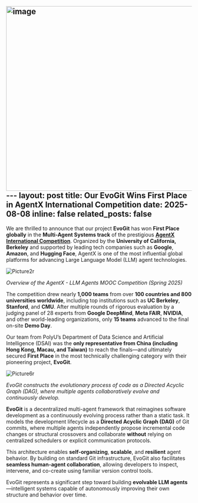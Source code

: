 <img width="1000" height="500" alt="image" src="(https://www.polyu.edu.hk/dsai/-/media/Department/DSAI/Media-Release/2025/01-08/News_20250807_Picture1r.png?rev=2c0f74a855b846a49ceb053c1e3a9e71&hash=815E2EE9F76EC9052960F04A031BD9B5" />---
layout: post
title: Our EvoGit Wins First Place in AgentX International Competition
date: 2025-08-08
inline: false
related_posts: false
---

We are thrilled to announce that our project **EvoGit** has won **First Place globally** in the **Multi-Agent Systems track** of the prestigious [**AgentX International Competition**](https://rdi.berkeley.edu/agentx/). Organized by the **University of California, Berkeley** and supported by leading tech companies such as **Google**, **Amazon**, and **Hugging Face**, AgentX is one of the most influential global platforms for advancing Large Language Model (LLM) agent technologies.

![Picture2r](https://www.polyu.edu.hk/dsai/-/media/Department/DSAI/Media-Release/2025/01-08/News_20250807_Picture2r.png?rev=3c9e21edc3164f24bc27fca2b97d9e54&hash=90523A5004FA39F4CB8CB0269087C3A1)

*Overview of the AgentX - LLM Agents MOOC Competition (Spring 2025)*

The competition drew nearly **1,000 teams** from over **100 countries and 800 universities worldwide**, including top institutions such as **UC Berkeley**, **Stanford**, and **CMU**. After multiple rounds of rigorous evaluation by a judging panel of 28 experts from **Google DeepMind**, **Meta FAIR**, **NVIDIA**, and other world-leading organizations, only **15 teams** advanced to the final on-site **Demo Day**.

Our team from PolyU’s Department of Data Science and Artificial Intelligence (DSAI) was the **only representative from China (including Hong Kong, Macau, and Taiwan)** to reach the finals—and ultimately secured **First Place** in the most technically challenging category with their pioneering project, **EvoGit**.

![Picture6r](https://www.polyu.edu.hk/dsai/-/media/Department/DSAI/Media-Release/2025/01-08/News_20250807_Picture6r.png?rev=eee08fefdc4b4f96a14702074db39526&hash=07BC381335F88EAF081B06E748EC0B20)

*EvoGit constructs the evolutionary process of code as a Directed Acyclic Graph (DAG), where multiple agents collaboratively evolve and continuously develop.*

**EvoGit** is a decentralized multi-agent framework that reimagines software development as a continuously evolving process rather than a static task. It models the development lifecycle as a **Directed Acyclic Graph (DAG)** of Git commits, where multiple agents independently propose incremental code changes or structural crossovers and collaborate **without** relying on centralized schedulers or explicit communication protocols.

This architecture enables **self-organizing**, **scalable**, and **resilient** agent behavior. By building on standard Git infrastructure, EvoGit also facilitates **seamless human-agent collaboration**, allowing developers to inspect, intervene, and co-create using familiar version control tools.

EvoGit represents a significant step toward building **evolvable LLM agents**—intelligent systems capable of autonomously improving their own structure and behavior over time.




